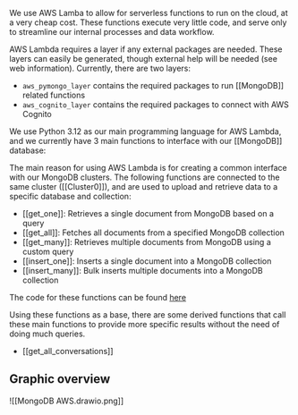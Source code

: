 We use AWS Lamba to allow for serverless functions to run on the cloud, at a very cheap cost. These functions execute very little code, and serve only to streamline our internal processes and data workflow. 

AWS Lambda requires a layer if any external packages are needed. These layers can easily be generated, though external help will be needed (see web information). Currently, there are two layers: 

- `aws_pymongo_layer` contains the required packages to run [[MongoDB]] related functions
- `aws_cognito_layer` contains the required packages to connect with AWS Cognito

We use Python 3.12 as our main programming language for AWS Lambda, and we currently have 3 main functions to interface with our [[MongoDB]] database:  

The main reason for using AWS Lambda is for creating a common interface with our MongoDB clusters. The following functions are connected to the same cluster ([[Cluster0]]), and are used to upload and retrieve data to a specific database and collection:
- [[get_one]]: Retrieves a single document from MongoDB based on a query
- [[get_all]]: Fetches all documents from a specified MongoDB collection
- [[get_many]]: Retrieves multiple documents from MongoDB using a custom query
- [[insert_one]]: Inserts a single document into a MongoDB collection
- [[insert_many]]: Bulk inserts multiple documents into a MongoDB collection

The code for these functions can be found [here](https://github.com/SAMLA-io/mongo-api)

Using these functions as a base, there are some derived functions that call these main functions to provide more specific results without the need of doing much queries.  
- [[get_all_conversations]]
## Graphic overview

![[MongoDB AWS.drawio.png]]

